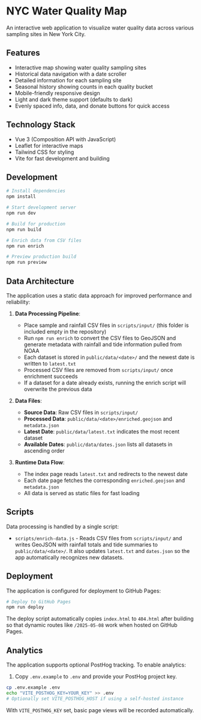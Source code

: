 # NYC Water Quality Map

An interactive web application to visualize water quality data across various sampling sites in New York City.

## Features

- Interactive map showing water quality sampling sites
- Historical data navigation with a date scroller
- Detailed information for each sampling site
- Seasonal history showing counts in each quality bucket
- Mobile-friendly responsive design
- Light and dark theme support (defaults to dark)
- Evenly spaced info, data, and donate buttons for quick access

## Technology Stack

- Vue 3 (Composition API with JavaScript)
- Leaflet for interactive maps
- Tailwind CSS for styling
- Vite for fast development and building

## Development

```bash
# Install dependencies
npm install

# Start development server
npm run dev

# Build for production
npm run build

# Enrich data from CSV files
npm run enrich

# Preview production build
npm run preview
```

## Data Architecture

The application uses a static data approach for improved performance and reliability:

1. **Data Processing Pipeline**:

   - Place sample and rainfall CSV files in `scripts/input/`
     (this folder is included empty in the repository)
   - Run `npm run enrich` to convert the CSV files to GeoJSON and generate metadata
     with rainfall and tide information pulled from NOAA
   - Each dataset is stored in `public/data/<date>/` and the newest date is written to `latest.txt`
   - Processed CSV files are removed from `scripts/input/` once enrichment succeeds
   - If a dataset for a date already exists, running the enrich script will overwrite the previous data

2. **Data Files**:

   - **Source Data**: Raw CSV files in `scripts/input/`
   - **Processed Data**: `public/data/<date>/enriched.geojson` and `metadata.json`
   - **Latest Date**: `public/data/latest.txt` indicates the most recent dataset
   - **Available Dates**: `public/data/dates.json` lists all datasets in
     ascending order

3. **Runtime Data Flow**:
   - The index page reads `latest.txt` and redirects to the newest date
   - Each date page fetches the corresponding `enriched.geojson` and `metadata.json`
   - All data is served as static files for fast loading

## Scripts

Data processing is handled by a single script:

- `scripts/enrich-data.js` - Reads CSV files from `scripts/input/` and writes GeoJSON
  with rainfall totals and tide summaries to `public/data/<date>/`.
  It also updates `latest.txt` and `dates.json` so the app automatically
  recognizes new datasets.

## Deployment

The application is configured for deployment to GitHub Pages:

```bash
# Deploy to GitHub Pages
npm run deploy
```

The deploy script automatically copies `index.html` to `404.html` after building so that
dynamic routes like `/2025-05-08` work when hosted on GitHub Pages.

## Analytics

The application supports optional PostHog tracking. To enable analytics:

1. Copy `.env.example` to `.env` and provide your PostHog project key.

```bash
cp .env.example .env
echo "VITE_POSTHOG_KEY=YOUR_KEY" >> .env
# Optionally set VITE_POSTHOG_HOST if using a self-hosted instance
```

With `VITE_POSTHOG_KEY` set, basic page views will be recorded automatically.
